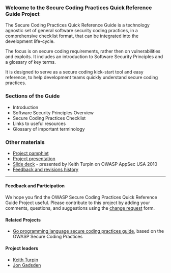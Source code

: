 ### Welcome to the Secure Coding Practices Quick Reference Guide Project

The Secure Coding Practices Quick Reference Guide is a technology agnostic set
of general software security coding practices, in a comprehensive checklist
format, that can be integrated into the development life-cycle.

The focus is on secure coding requirements, rather then on vulnerabilities and
exploits. It includes an introduction to Software Security Principles and a
glossary of key terms.

It is designed to serve as a secure coding kick-start tool and easy reference,
to help development teams quickly understand secure coding practices.

### Sections of the Guide

* Introduction
* Software Security Principles Overview
* Secure Coding Practices Checklist
* Links to useful resources
* Glossary of important terminology

### Other materials
* [Project pamphlet][flyer]
* [Project presentation][presentation]
* [Slide deck][deck] - presented by Keith Turpin on OWASP AppSec USA 2010
* [Feedback and revisions history][revisions]

-----

#### Feedback and Participation

We hope you find the OWASP Secure Coding Practices Quick Reference Guide Project
useful. Please contribute to this project by adding your comments, questions,
and suggestions using the [change request][change] form.

#### Related Projects

* [Go programming language secure coding practices guide][owaspgoscp], based on the OWASP
  Secure Coding Practices

#### Project leaders

* [Keith Turpin][keith]
* [Jon Gadsden][jon]

[keith]: mailto:Keith.Turpin@owasp.org
[jon]: mailto:jon.gadsden@owasp.org
[change]: https://github.com/OWASP/secure-coding-practices-quick-reference-guide/issues/new?assignees=&labels=enhancement&template=request.md&title=
[deck]: https://github.com/OWASP/secure-coding-practices-quick-reference-guide/blob/main/materials/Secure_Coding_Practices_Quick_Ref_5.ppt
[flyer]: https://github.com/OWASP/secure-coding-practices-quick-reference-guide/blob/main/materials/Flyer_Secure_Coding_Practices_Quick_Reference_Guide_V2.pdf
[presentation]: https://github.com/OWASP/secure-coding-practices-quick-reference-guide/blob/main/materials/Secure_Coding_Practices_Quick_Ref_6.ppt
[revisions]: https://github.com/OWASP/secure-coding-practices-quick-reference-guide/blob/main/materials/SCP-QRG_Revisions_History.xls
[owaspgoscp]: https://owasp.org/www-project-go-secure-coding-practices-guide/

